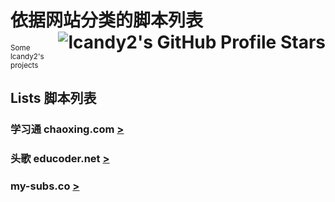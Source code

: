 # 依据网站分类的脚本列表 <img align="right" src="https://img.shields.io/github/stars/lcandy2" alt="lcandy2's GitHub Profile Stars" />

<sup>Some lcandy2's projects</sup>

## Lists 脚本列表

### 学习通 chaoxing.com [>](./chaoxing.com)

### 头歌 educoder.net [>](./educoder.net)

### my-subs.co [>](./my-subs.co)
